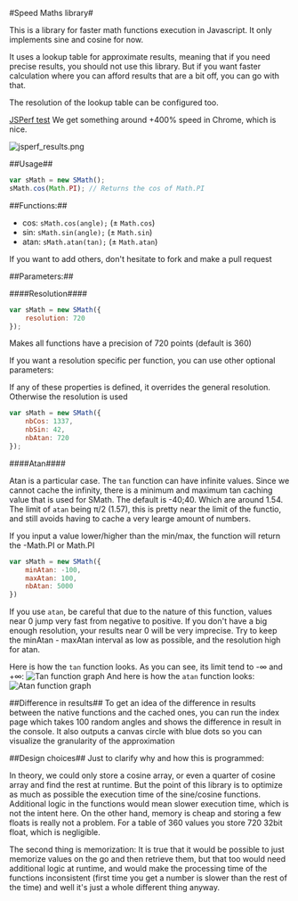 #Speed Maths library#

This is a library for faster math functions execution in Javascript. It only implements sine and cosine for now.

It uses a lookup table for approximate results, meaning that if you need precise results, you should not use this library. But if you want faster calculation where you can afford results that are a bit off, you can go with that.

The resolution of the lookup table can be configured too.

[JSPerf test](http://jsperf.com/smath-test/4) We get something around +400% speed in Chrome, which is nice.

![jsperf_results.png](http://malharhak.github.io/smath.js/assets/jsperf.png)

##Usage##

``` javascript
var sMath = new SMath();
sMath.cos(Math.PI); // Returns the cos of Math.PI
```

##Functions:##

* cos: `sMath.cos(angle);` 		(± `Math.cos`)
* sin: `sMath.sin(angle);`  	(± `Math.sin`)
* atan: `sMath.atan(tan);`		(± `Math.atan`)

If you want to add others, don't hesitate to fork and make a pull request

##Parameters:##

####Resolution####
``` javascript
var sMath = new SMath({
	resolution: 720
});
```

Makes all functions have a precision of 720 points (default is 360)

If you want a resolution specific per function, you can use other optional parameters:

If any of these properties is defined, it overrides the general resolution. Otherwise the resolution is used

``` javascript
var sMath = new SMath({
	nbCos: 1337,
	nbSin: 42,
	nbAtan: 720
});
```

####Atan####

Atan is a particular case. The `tan` function can have infinite values. Since we cannot cache the infinity, there is a minimum and maximum tan caching value that is used for SMath. The default is -40;40. Which are around 1.54. The limit of `atan` being π/2 (1.57), this is pretty near the limit of the functio, and still avoids having to cache a very learge amount of numbers.

If you input a value lower/higher than the min/max, the function will return the -Math.PI or Math.PI

``` javascript
var sMath = new SMath({
	minAtan: -100,
	maxAtan: 100,
	nbAtan: 5000
})
```

If you use `atan`, be careful that due to the nature of this function, values near 0 jump very fast from negative to positive. If you don't have a big enough resolution, your results near 0 will be very imprecise. Try to keep the minAtan - maxAtan interval as low as possible, and the resolution high for atan.

Here is how the `tan` function looks. As you can see, its limit tend to -∞ and +∞:
![Tan function graph](http://i.imgur.com/MKEeK2m.png)
And here is how the `atan` function looks:
![Atan function graph](http://i.imgur.com/rTeqkWj.png)

##Difference in results##
To get an idea of the difference in results between the native functions and the cached ones, you can run the index page which takes 100 random angles and shows the difference in result in the console. It also outputs a canvas circle with blue dots so you can visualize the granularity of the approximation

##Design choices##
Just to clarify why and how this is programmed:

In theory, we could only store a cosine array, or even a quarter of cosine array and find the rest at runtime. But the point of this library is to optimize as much as possible the execution time of the sine/cosine functions. Additional logic in the functions would mean slower execution time, which is not the intent here.
On the other hand, memory is cheap and storing a few floats is really not a problem. For a table of 360 values you store 720 32bit float, which is negligible.

The second thing is memorization: It is true that it would be possible to just memorize values on the go and then retrieve them, but that too would need additional logic at runtime, and would make the processing time of the functions inconsistent (first time you get a number is slower than the rest of the time) and well it's just a whole different thing anyway.